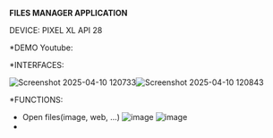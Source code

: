 ************************FILES MANAGER APPLICATION************************

DEVICE: PIXEL XL API 28

*DEMO Youtube:

*INTERFACES:

![Screenshot 2025-04-10 120733](https://github.com/user-attachments/assets/b3546fe5-429c-4662-a45d-ed02791e305d)![Screenshot 2025-04-10 120843](https://github.com/user-attachments/assets/3a1b6c5a-d426-4684-b292-f07e51026a74)

*FUNCTIONS:
  + Open files(image, web, ...) ![image](https://github.com/user-attachments/assets/9f064cea-bfab-4516-839a-9c893f82d536) ![image](https://github.com/user-attachments/assets/77d009a0-ede1-438d-9b6c-bf725c7e9b0f)
  + 

